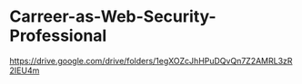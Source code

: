 # Carreer-as-Web-Security-Professional

https://drive.google.com/drive/folders/1egXOZcJhHPuDQvQn7Z2AMRL3zR2IEU4m
